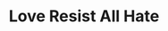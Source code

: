 ---
pid: LLP56
title: Love Resist All Hate
location_transcription: 
zipcode: '19144'
outside_phl: 
neighborhood: Germantown
age: '11'
age_range: 6-13
instagram: 
image_file_name: LLP_56.jpg
proposal_transcription: Love - Amour
topic: Art,Love
topic_summary: 0, 0
type: Sculpture Statue
keywords_other: 
credit: Hanna
image_labels: 
twitter: 
facebook: 
permalink: "/monuments/llp56/"
layout: item-page
---